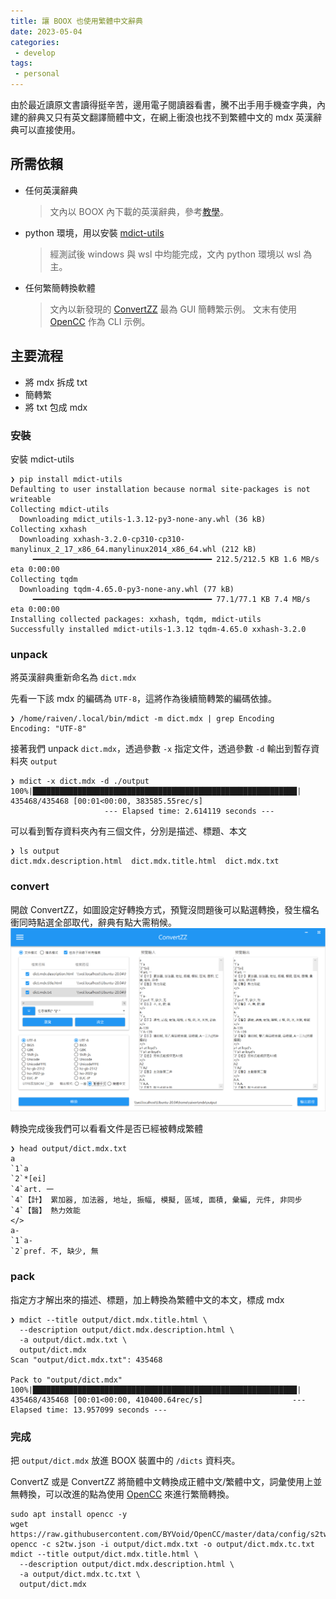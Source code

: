 ```yaml
---
title: 讓 BOOX 也使用繁體中文辭典
date: 2023-05-04
categories:
 - develop
tags:
 - personal
---
```


由於最近讀原文書讀得挺辛苦，邊用電子閱讀器看書，騰不出手用手機查字典，內建的辭典又只有英文翻譯簡體中文，在網上衝浪也找不到繁體中文的 mdx 英漢辭典可以直接使用。

## 所需依賴
- 任何英漢辭典
    > 文內以 BOOX 內下載的英漢辭典，參考[教學](https://mul.iqrator.com/2021/07/19/boox%E6%99%BA%E6%85%A7%E6%82%85%E8%AE%80-%E5%85%A7%E5%BB%BA%E5%AD%97%E5%85%B8%E6%87%89%E7%94%A8/)。
- python 環境，用以安裝 [mdict-utils](https://github.com/liuyug/mdict-utils)
    > 經測試後 windows 與 wsl 中均能完成，文內 python 環境以 wsl 為主。
- 任何繁簡轉換軟體
    > 文內以新發現的 [ConvertZZ](https://github.com/flier268/ConvertZZ) 最為 GUI 簡轉繁示例。
    > 文末有使用 [OpenCC](https://github.com/BYVoid/OpenCC) 作為 CLI 示例。

## 主要流程
- 將 mdx 拆成 txt
- 簡轉繁
- 將 txt 包成 mdx

### 安裝

安裝 mdict-utils
```shell
❯ pip install mdict-utils
Defaulting to user installation because normal site-packages is not writeable
Collecting mdict-utils
  Downloading mdict_utils-1.3.12-py3-none-any.whl (36 kB)
Collecting xxhash
  Downloading xxhash-3.2.0-cp310-cp310-manylinux_2_17_x86_64.manylinux2014_x86_64.whl (212 kB)
     ━━━━━━━━━━━━━━━━━━━━━━━━━━━━━━━━━━━━━━━━ 212.5/212.5 KB 1.6 MB/s eta 0:00:00
Collecting tqdm
  Downloading tqdm-4.65.0-py3-none-any.whl (77 kB)
     ━━━━━━━━━━━━━━━━━━━━━━━━━━━━━━━━━━━━━━━━ 77.1/77.1 KB 7.4 MB/s eta 0:00:00
Installing collected packages: xxhash, tqdm, mdict-utils
Successfully installed mdict-utils-1.3.12 tqdm-4.65.0 xxhash-3.2.0
```

### unpack

將英漢辭典重新命名為 `dict.mdx`

先看一下該 mdx 的編碼為 `UTF-8`，這將作為後續簡轉繁的編碼依據。
```shell
❯ /home/raiven/.local/bin/mdict -m dict.mdx | grep Encoding
Encoding: "UTF-8"
```

接著我們 unpack `dict.mdx`，透過參數 `-x` 指定文件，透過參數 `-d` 輸出到暫存資料夾 `output`
```shell
❯ mdict -x dict.mdx -d ./output
100%|███████████████████████████████████████████████████████████| 435468/435468 [00:01<00:00, 383585.55rec/s]
                     --- Elapsed time: 2.614119 seconds ---
```

可以看到暫存資料夾內有三個文件，分別是描述、標題、本文
```shell
❯ ls output
dict.mdx.description.html  dict.mdx.title.html  dict.mdx.txt
```

### convert

開啟 ConvertZZ，如圖設定好轉換方式，預覽沒問題後可以點選轉換，發生檔名衝同時點選全部取代，辭典有點大需稍候。
![](images/G5rr35lWYM.png)

轉換完成後我們可以看看文件是否已經被轉成繁體

```shell
❯ head output/dict.mdx.txt
a
`1`a
`2`*[ei]
`4`art. 一
`4`【計】 累加器, 加法器, 地址, 振幅, 模擬, 區域, 面積, 彙編, 元件, 非同步
`4`【醫】 熱力效能
</>
a-
`1`a-
`2`pref. 不, 缺少, 無
```

### pack

指定方才解出來的描述、標題，加上轉換為繁體中文的本文，標成 mdx
```shell
❯ mdict --title output/dict.mdx.title.html \
  --description output/dict.mdx.description.html \
  -a output/dict.mdx.txt \
  output/dict.mdx
Scan "output/dict.mdx.txt": 435468

Pack to "output/dict.mdx"
100%|███████████████████████████████████████████████████████████| 435468/435468 [00:01<00:00, 410400.64rec/s]                    --- Elapsed time: 13.957099 seconds ---
```

### 完成

把 `output/dict.mdx` 放進 BOOX 裝置中的 `/dicts` 資料夾。

ConvertZ 或是 ConvertZZ 將簡體中文轉換成正體中文/繁體中文，詞彙使用上並無轉換，可以改進的點為使用 [OpenCC](https://github.com/BYVoid/OpenCC) 來進行繁簡轉換。

```shell
sudo apt install opencc -y
wget https://raw.githubusercontent.com/BYVoid/OpenCC/master/data/config/s2tw.json
opencc -c s2tw.json -i output/dict.mdx.txt -o output/dict.mdx.tc.txt
mdict --title output/dict.mdx.title.html \
  --description output/dict.mdx.description.html \
  -a output/dict.mdx.tc.txt \
  output/dict.mdx
```
